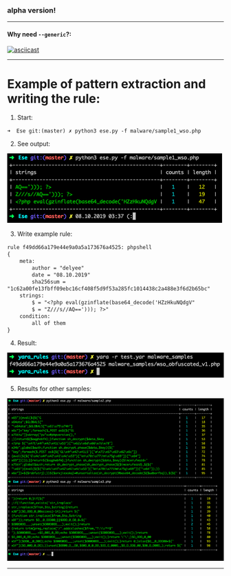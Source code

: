 ### alpha version!

---

#### Why need `--generic`?:
[![asciicast](https://asciinema.org/a/vIKE6xk4eQ3pS7WKkmcD1rmtx.svg)](https://asciinema.org/a/vIKE6xk4eQ3pS7WKkmcD1rmtx)


---
# Example of pattern extraction and writing the rule:

1. Start:
```
➜  Ese git:(master) ✗ python3 ese.py -f malware/sample1_wso.php
```
2. See output:

![output](./screenshots/sample1_wso.php.png)

3. Write example rule:
```
rule f49dd66a179e44e9a0a5a173676a4525: phpshell
{
    meta:
        author = "delyee"
        date = "08.10.2019"
        sha256sum = "1c62a00fe13fbff09ebc16cf408f5d9f53a285fc1014438c2a488e3f6d2b65bc"
    strings:
        $ = "<?php eval(gzinflate(base64_decode('HZzHkuNQdgV"
        $ = "Z///s//AQ=='))); ?>"
    condition:
        all of them
}
```

4. Result:

![result](./screenshots/sample1_wso.php_result.png)

5. Results for other samples:

![result](./screenshots/other_results.png)

---

